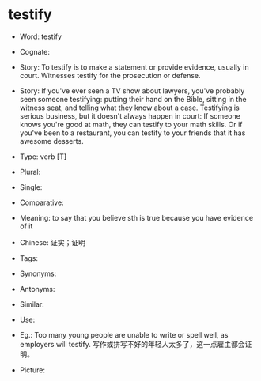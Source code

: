 # testify

- Word: testify
- Cognate: 
- Story: To testify is to make a statement or provide evidence, usually in court. Witnesses testify for the prosecution or defense.
- Story: If you've ever seen a TV show about lawyers, you've probably seen someone testifying: putting their hand on the Bible, sitting in the witness seat, and telling what they know about a case. Testifying is serious business, but it doesn't always happen in court: If someone knows you're good at math, they can testify to your math skills. Or if you've been to a restaurant, you can testify to your friends that it has awesome desserts.

- Type: verb [T]
- Plural: 
- Single: 
- Comparative: 
- Meaning: to say that you believe sth is true because you have evidence of it
- Chinese: 证实；证明
- Tags: 
- Synonyms: 
- Antonyms: 
- Similar: 
- Use: 
- Eg.: Too many young people are unable to write or spell well, as employers will testify. 写作或拼写不好的年轻人太多了，这一点雇主都会证明。
- Picture: 

